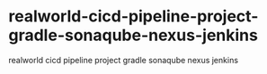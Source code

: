 # realworld-cicd-pipeline-project-gradle-sonaqube-nexus-jenkins
realworld cicd pipeline project gradle sonaqube nexus jenkins
